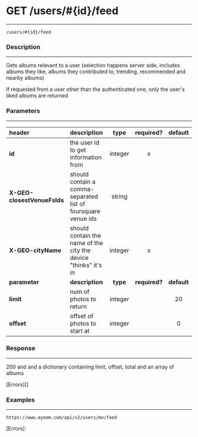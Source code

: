# GET /users/#{id}/feed 
***
`/users/#{id}/feed`

### Description
***
Gets albums relevant to a user (selection happens server side, includes albums they like, albums they contributed to, trending, recommended and nearby albums)

If requested from a user other than the authenticated one, only the user's liked albums are returned

### Parameters
***

|header| description| type |required? |default|
|:---------|:--------------|:----------:|:------------:|:------------:|
|**id**|the user id to get information from|integer|x||
|**X-GEO-closestVenueFsIds**|should contain a comma-separated list of foursquare venue ids|string|||
|**X-GEO-cityName**|should contain the name of the city the device "thinks" it's in|integer|x||
|**parameter**| **description**| **type** |**required?** |**default**|
|**limit**|num of photos to return|integer||20|
|**offset**|offset of photos to start at|integer||0|


### Response
***

200 and and a dictionary containing limit, offset, total and an array of albums




[Errors][]

### Examples
***

`https://www.eyeem.com/api/v2/users/me/feed`







[Errors]: 